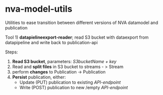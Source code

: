 # nva-model-utils
Utilities to ease transition between different versions of NVA datamodel and publication

Tool 1) **datapielineexport-reader**; read S3 bucket with dataexport from datapipeline and write back to publication-api

Steps: 
1) **Read S3 bucket**, parameters: *S3bucketName + key*
2) Read and **split files** in S3 bucket to streams - > Stream<Publication>
3) perform **changes** to Publication -> Publication
4) **Persist** publication, either:
   * Update (PUT) publication to existing *API-endpoint*
   * Write (POST) publication to new /empty *API-endpoint*

     
  


